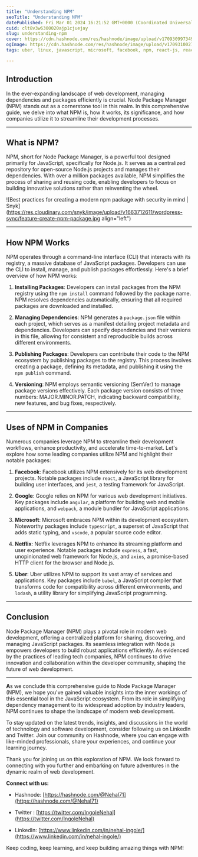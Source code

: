 ```yaml
---
title: "Understanding NPM"
seoTitle: "Understanding NPM"
datePublished: Fri Mar 01 2024 16:21:52 GMT+0000 (Coordinated Universal Time)
cuid: clt8v3w6300020ajp1cjuejay
slug: understanding-npm
cover: https://cdn.hashnode.com/res/hashnode/image/upload/v1709309973491/8c911227-7a48-4dcd-a994-cf2a591081fa.jpeg
ogImage: https://cdn.hashnode.com/res/hashnode/image/upload/v1709310027035/12e1feea-782b-4e7d-841d-aa4962772c8c.jpeg
tags: uber, linux, javascript, microsoft, facebook, npm, react-js, reactjs, google, learn-in-public, npm-publish

---
```


## **Introduction**

In the ever-expanding landscape of web development, managing dependencies and packages efficiently is crucial. Node Package Manager (NPM) stands out as a cornerstone tool in this realm. In this comprehensive guide, we delve into what NPM is, how it works, its significance, and how companies utilize it to streamline their development processes.

---

## **What is NPM?**

NPM, short for Node Package Manager, is a powerful tool designed primarily for JavaScript, specifically for Node.js. It serves as a centralized repository for open-source Node.js projects and manages their dependencies. With over a million packages available, NPM simplifies the process of sharing and reusing code, enabling developers to focus on building innovative solutions rather than reinventing the wheel.

![Best practices for creating a modern npm package with security in mind |  Snyk](https://res.cloudinary.com/snyk/image/upload/v1663712611/wordpress-sync/feature-create-npm-package.jpg align="left")

---

## **How NPM Works**

NPM operates through a command-line interface (CLI) that interacts with its registry, a massive database of JavaScript packages. Developers can use the CLI to install, manage, and publish packages effortlessly. Here's a brief overview of how NPM works:

1. **Installing Packages**: Developers can install packages from the NPM registry using the `npm install` command followed by the package name. NPM resolves dependencies automatically, ensuring that all required packages are downloaded and installed.
    
2. **Managing Dependencies**: NPM generates a `package.json` file within each project, which serves as a manifest detailing project metadata and dependencies. Developers can specify dependencies and their versions in this file, allowing for consistent and reproducible builds across different environments.
    
3. **Publishing Packages**: Developers can contribute their code to the NPM ecosystem by publishing packages to the registry. This process involves creating a package, defining its metadata, and publishing it using the `npm publish` command.
    
4. **Versioning**: NPM employs semantic versioning (SemVer) to manage package versions effectively. Each package version consists of three numbers: MAJOR.MINOR.PATCH, indicating backward compatibility, new features, and bug fixes, respectively.
    

---

## **Uses of NPM in Companies**

Numerous companies leverage NPM to streamline their development workflows, enhance productivity, and accelerate time-to-market. Let's explore how some leading companies utilize NPM and highlight their notable packages:

1. **Facebook**: Facebook utilizes NPM extensively for its web development projects. Notable packages include `react`, a JavaScript library for building user interfaces, and `jest`, a testing framework for JavaScript.
    
2. **Google**: Google relies on NPM for various web development initiatives. Key packages include `angular`, a platform for building web and mobile applications, and `webpack`, a module bundler for JavaScript applications.
    
3. **Microsoft**: Microsoft embraces NPM within its development ecosystem. Noteworthy packages include `typescript`, a superset of JavaScript that adds static typing, and `vscode`, a popular source code editor.
    
4. **Netflix**: Netflix leverages NPM to enhance its streaming platform and user experience. Notable packages include `express`, a fast, unopinionated web framework for Node.js, and `axios`, a promise-based HTTP client for the browser and Node.js.
    
5. **Uber**: Uber utilizes NPM to support its vast array of services and applications. Key packages include `babel`, a JavaScript compiler that transforms code for compatibility across different environments, and `lodash`, a utility library for simplifying JavaScript programming.
    

---

## **Conclusion**

Node Package Manager (NPM) plays a pivotal role in modern web development, offering a centralized platform for sharing, discovering, and managing JavaScript packages. Its seamless integration with Node.js empowers developers to build robust applications efficiently. As evidenced by the practices of leading tech companies, NPM continues to drive innovation and collaboration within the developer community, shaping the future of web development.

---

**A**s we conclude this comprehensive guide to Node Package Manager (NPM), we hope you've gained valuable insights into the inner workings of this essential tool in the JavaScript ecosystem. From its role in simplifying dependency management to its widespread adoption by industry leaders, NPM continues to shape the landscape of modern web development.

To stay updated on the latest trends, insights, and discussions in the world of technology and software development, consider following us on LinkedIn and Twitter. Join our community on Hashnode, where you can engage with like-minded professionals, share your experiences, and continue your learning journey.

Thank you for joining us on this exploration of NPM. We look forward to connecting with you further and embarking on future adventures in the dynamic realm of web development.

**Connect with us:**

* Hashnode: [https://hashnode.com/@Nehal71](https://hashnode.com/@Nehal71)
    
* Twitter : [https://twitter.com/IngoleNehal](https://twitter.com/IngoleNehal)
    
* LinkedIn: [https://www.linkedin.com/in/nehal-ingole/](https://www.linkedin.com/in/nehal-ingole/)
    

Keep coding, keep learning, and keep building amazing things with NPM!